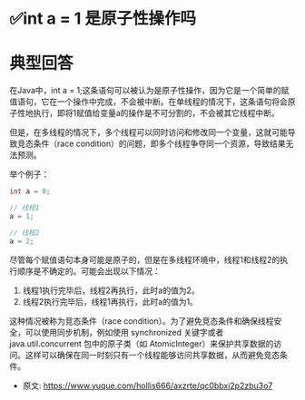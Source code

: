 # ✅int a = 1 是原子性操作吗
<!--page header-->

<a name="KqGOs"></a>
# 典型回答


在Java中，int a = 1;这条语句可以被认为是原子性操作，因为它是一个简单的赋值语句，它在一个操作中完成，不会被中断。在单线程的情况下，这条语句将会原子性地执行，即将1赋值给变量a的操作是不可分割的，不会被其它线程中断。

但是，在多线程的情况下，多个线程可以同时访问和修改同一个变量，这就可能导致竞态条件（race condition）的问题，即多个线程争夺同一个资源，导致结果无法预测。

举个例子：

```java
int a = 0;

// 线程1
a = 1;

// 线程2
a = 2;

```

尽管每个赋值语句本身可能是原子的，但是在多线程环境中，线程1和线程2的执行顺序是不确定的。可能会出现以下情况：

1. 线程1执行完毕后，线程2再执行，此时a的值为2。
2. 线程2执行完毕后，线程1再执行，此时a的值为1。

这种情况被称为竞态条件（race condition）。为了避免竞态条件和确保线程安全，可以使用同步机制，例如使用 synchronized 关键字或者 java.util.concurrent 包中的原子类（如 AtomicInteger）来保护共享数据的访问。这样可以确保在同一时刻只有一个线程能够访问共享数据，从而避免竞态条件。


<!--page footer-->
- 原文: <https://www.yuque.com/hollis666/axzrte/qc0bbxi2p2zbu3o7>